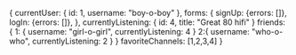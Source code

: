 {
  currentUser: {
    id: 1,
    username: "boy-o-boy"
  },
  forms: {
    signUp: {errors: []},
    logIn: {errors: []},
  },
  currentlyListening: {
    id: 4,
    title: "Great 80 hifi"
  }
  friends: {
    1: {
      username: "girl-o-girl",
      currentlyListening: 4
        }
    2:{
      username: "who-o-who",
      currentlyListening: 2
      }
    }
    favoriteChannels: [1,2,3,4]
  }
